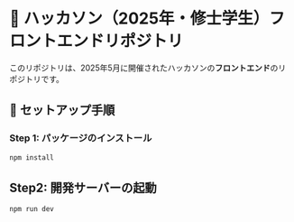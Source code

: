 # 🎯 ハッカソン（2025年・修士学生）フロントエンドリポジトリ

このリポジトリは、2025年5月に開催されたハッカソンの**フロントエンド**のリポジトリです。

## 🚀 セットアップ手順

### Step 1: パッケージのインストール

```bash
npm install
```

## Step2: 開発サーバーの起動
```bash
npm run dev
```
